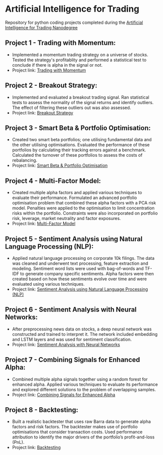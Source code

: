 # Artificial Intelligence for Trading
Repository for python coding projects completed during the [Artificial Intelligence for Trading Nanodegree](https://www.udacity.com/course/ai-for-trading--nd880)

## Project 1 - Trading with Momentum:
* Implemented a momentum trading strategy on a universe of stocks. Tested the strategy's profitablity and performed a statistical test to conclude if there is alpha in the signal or not.
* Project link: [Trading with Momentum](https://github.com/SDokmanovic/Artificial-Intelligence-for-Trading/blob/main/Project%201%20-%20Trading%20with%20momentum.ipynb)
## Project 2 - Breakout Strategy:
* Implemented and evaluated a breakout trading signal. Ran statistical tests to assess the normality of the signal returns and identify outliers. The effect of filtering these outliers out was also assessed.
* Project link: [Breakout Strategy](https://github.com/SDokmanovic/Artificial-Intelligence-for-Trading/blob/main/Project%202%20-%20Breakout%20strategy.ipynb)
## Project 3 - Smart Beta & Portfolio Optimisation:
* Created two smart beta portfolios; one utilising fundamental data and the other utilising optimisations. Evaluated the performance of these portfolios by calculating their tracking errors against a benchmark. Calculated the turnover of these portfolios to assess the costs of rebalancing.
* Project link: [Smart Beta & Portfolio Optimisation](https://github.com/SDokmanovic/Artificial-Intelligence-for-Trading/blob/main/Project%203%20-%20Smart%20beta%20and%20portfolio%20optimization.ipynb)
## Project 4 - Multi-Factor Model:
* Created multiple alpha factors and applied various techniques to evaluate their performance. Formulated an advanced portfolio optimisation problem that combined these alpha factors with a PCA risk model. Penalties were applied to the optimisation to limit concentration risks within the portfolio. Constraints were also incorporated on portfolio risk, leverage, market neutrality and factor exposures.
* Project link: [Multi-Factor Model](https://github.com/SDokmanovic/Artificial-Intelligence-for-Trading/blob/main/Project%204%20-%20Alpha%20research%20and%20factor%20modeling.ipynb)
## Project 5 - Sentiment Analysis using Natural Language Processing (NLP):
* Applied natural language processing on corporate 10k filings. The data was cleaned and underwent text processing, feature extraction and modeling. Sentiment word lists were used with bag-of-words and TF-IDF to generate company specific sentiments. Alpha factors were then created based on how these sentiments evolve over time and were evaluated using various techniques.
* Project link: [Sentiment Analysis using Natural Language Processing (NLP)](https://github.com/SDokmanovic/Artificial-Intelligence-for-Trading/blob/main/Project%205%20-%20NLP%20on%20financial%20statements.ipynb)
## Project 6 - Sentiment Analysis with Neural Networks:
* After preprocessing news data on stocks, a deep neural network was constructed and trained to interpret it. The network included embedding and LSTM layers and was used for sentiment classification.
* Project link: [Sentiment Analysis with Neural Networks](https://github.com/SDokmanovic/Artificial-Intelligence-for-Trading/blob/main/Project%206%20-%20Sentiment%20analysis%20with%20neural%20networks.ipynb)
## Project 7 - Combining Signals for Enhanced Alpha:
* Combined multiple alpha signals together using a random forest for enhanced alpha. Applied various techniques to evaluate its performance and explored different solutions to the problem of overlapping samples.
* Project link: [Combining Signals for Enhanced Alpha](https://github.com/SDokmanovic/Artificial-Intelligence-for-Trading/blob/main/Project%207%20-%20Combining%20signals%20for%20enhanced%20alpha.ipynb)
## Project 8 - Backtesting:
* Built a realistic backtester that uses raw Barra data to generate alpha factors and risk factors. The backtester makes use of portfolio optimisations that consider transaction costs. Used performance attribution to identify the major drivers of the portfolio’s profit-and-loss (PnL).
* Project link: [Backtesting](https://github.com/SDokmanovic/Artificial-Intelligence-for-Trading/blob/main/Project%208%20-%20Backtesting.ipynb)
